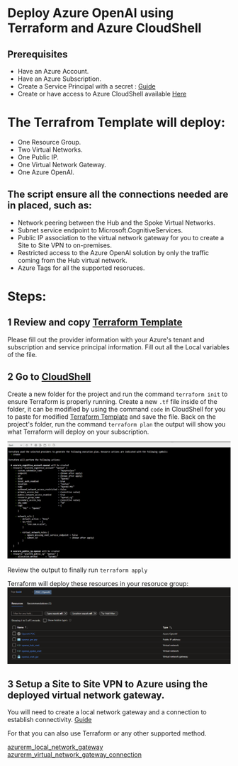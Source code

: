 # Deploy Azure OpenAI using Terraform and Azure CloudShell

## Prerequisites

- Have an Azure Account.
- Have an Azure Subscription.
- Create a Service Principal with a secret : [Guide](https://learn.microsoft.com/en-us/azure/active-directory/develop/howto-create-service-principal-portal)
- Create or have access to Azure CloudShell available [Here](https://portal.azure.com/#cloudshell/)

# The Terrafrom Template will deploy:
- One Resource Group.
- Two Virtual Networks.
- One Public IP.
- One Virtual Network Gateway.
- One Azure OpenAI.

## The script ensure all the connections needed are in placed, such as:
- Network peering between the Hub and the Spoke Virtual Networks.
- Subnet service endpoint to Microsoft.CognitiveServices.
- Public IP association to the virtual network gateway for you to create a Site to Site VPN to on-premises.
- Restricted access to the Azure OpenAI solution by only the traffic coming from the Hub virtual network.
- Azure Tags for all the supported resoruces.

# Steps:

## 1 Review and copy [Terraform Template](https://github.com/DavidArayaSanabria/Deploy_Azure_OpenAI/blob/79a4f4c52487455b87ec9339694b227905ff3d11/Template.tf)

Please fill out the provider information with your Azure's tenant and subscription and service principal information.
Fill out all the Local variables of the file.

## 2 Go to [CloudShell](https://portal.azure.com/#cloudshell/)

Create a new folder for the project and run the command ```terraform init``` to ensure Terraform is properly running.
Create a new ```.tf``` file inside of the folder, it can be modified by using the command ```code``` in CloudShell for you to paste for modified [Terraform Template](https://github.com/DavidArayaSanabria/Deploy_Azure_OpenAI/blob/79a4f4c52487455b87ec9339694b227905ff3d11/Template.tf) and save the file.
Back on the project's folder, run the command ```terraform plan``` the output will show you what Terraform will deploy on your subscription.

![alt text](https://github.com/DavidArayaSanabria/Deploy_Azure_OpenAI/blob/9b7768fc9022da667430d598bd946b5bf83f85e8/Images/tfoutput.png)

Review the output to finally run ```terraform apply``` 

Terraform will deploy these resources in your resoruce group:
![alt text](https://github.com/DavidArayaSanabria/Deploy_Azure_OpenAI/blob/8e09025966a7603be65efdd24f261fcaf1844201/Images/resoruces.tf.png) 

## 3 Setup a Site to Site VPN to Azure using the deployed virtual network gateway.

You will need to create a local network gateway and a connection to establish connectivity.
[Guide](https://learn.microsoft.com/en-us/azure/vpn-gateway/tutorial-site-to-site-portal#LocalNetworkGateway)

For that you can also use Terraform or any other supported method.

[azurerm_local_network_gateway](https://registry.terraform.io/providers/hashicorp/azurerm/latest/docs/resources/local_network_gateway)
[azurerm_virtual_network_gateway_connection](https://registry.terraform.io/providers/hashicorp/azurerm/latest/docs/resources/virtual_network_gateway_connection)










